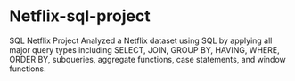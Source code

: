# Netflix-sql-project
SQL Netflix Project Analyzed a Netflix dataset using SQL by applying all major query types including SELECT, JOIN, GROUP BY, HAVING, WHERE, ORDER BY, subqueries, aggregate functions, case statements, and window functions.
